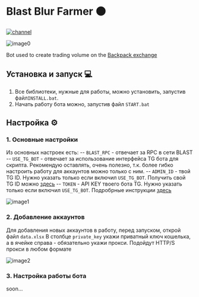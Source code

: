 # Blast Blur Farmer 🟠

[![channel](https://img.shields.io/badge/ghoulerwe3b_|_Подпишись-0A66C2?style=for-the-badge&logo=telegram&logoColor=white)](https://t.me/ghouler_web3) 

![image0](https://github.com/ghouler-web3/BLUR_BLAST_FARMER/assets/170937517/afd1f366-73a2-4842-9f18-3fe87e8bc696)


Bot used to create trading volume on the [Backpack exchange](https://backpack.exchange/refer/binance)
## Установка и запуск 💻
   1. Все библиотеки, нужные для работы, можно установить, запустив файл`INSTALL.bat`.
   2. Начать работу бота можно, запустив файл `START.bat`

## Настройка ⚙️

### 1. Основные настройки

   Из основных настроек есть:
   -- `BLAST_RPC` - отвечает за RPC в сети BLAST
   -- `USE_TG_BOT` - отвечает за использование интерфейса TG бота для скрипта. Рекомендую оставлять, очень полезно, т.к. более гибко настроить работу для аккаунтов можно только с ним.
   -- `ADMIN_ID` - твой TG ID. Нужно указать только если включил `USE_TG_BOT`. Получить свой TG ID можно [здесь](https://t.me/username_to_id_bot)
   -- `TOKEN` - API KEY твоего бота TG. Нужно указать только если включил `USE_TG_BOT`. Подробрные инструкции [здесь](https://botcreators.ru/blog/botfather-instrukciya/)

   ![image1](https://github.com/ghouler-web3/BLUR_BLAST_FARMER/assets/170937517/b4ffe1ca-564b-47d4-b6a9-3d90acf19a59)


### 2. Добавление аккаунтов

   Для добавления новых аккаунтов в работу, перед запуском, открой файл `data.xlsx` В столбце `private_key` укажи приватный ключ кошелька, а в ячейке справа - обязательно укажи прокси. Подойдут HTTP/S прокси в любом формате

   ![image2](https://github.com/ghouler-web3/BLUR_BLAST_FARMER/assets/170937517/c0f9086b-cdd1-422f-b018-4089db340872)


### 3. Настройка работы бота

   soon...
